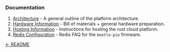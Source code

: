 ### Documentation

1. [Architecture](./architecture.md) - A general outline of the platform architecture.
1. [Hardware Information](./hardware.md) - Bill of materials + general hardware preparation.
1. [Hosting Information](./hosting.md) - Instructions for hosting the rust cloud platform.
1. [Redis Configuration](./redis-help.md) -  Redis FAQ for the `beetle-pio` firmware.

[← README](../README.md)
